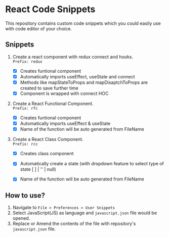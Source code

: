 # React Code Snippets

This repository contains custom code snippets which you could easily use with code editor of your choice.



## Snippets

1. Create a react component with redux connect and hooks.  
   `Prefix: redux`
   
    - [X] Creates funtional component
    - [X] Automatically imports useEffect, useState and connect
    - [X] Methods like mapStateToProps and mapDisaptchToProps are created to save further time
    - [X] Component is wrapped with connect HOC
    
2. Create a React Functional Component.  
   `Prefix: rfc`
   
    - [X] Creates funtional component
    - [X] Automatically imports useEffect & useState
    - [X] Name of the function will be auto generated from FileName
    
3. Create a React Class Component.  
   `Prefix: rcc`
   
    - [X] Creates class component
    - [X] Automatically create a state (with dropdown feature to select type of state \[ \] | '' | null)
    - [X] Name of the function will be auto generated from FileName
    


## How to use?
1. Navigate to `File > Preferences > User Snippets`
1. Select JavaScript(JS) as language and `javascript.json` file would be opened.
1. Replace or Amend the contents of the file with repository's `javascript.json` file.

